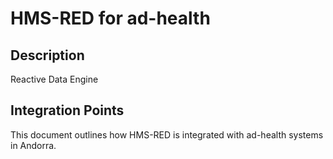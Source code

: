 # HMS-RED for ad-health

## Description

Reactive Data Engine

## Integration Points

This document outlines how HMS-RED is integrated with ad-health systems in Andorra.
